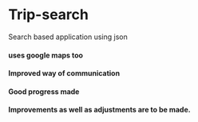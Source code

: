 # Trip-search
Search based application using json
#### uses google maps too
#### Improved way of communication
#### Good progress made 
#### Improvements as well as adjustments are to be made.

